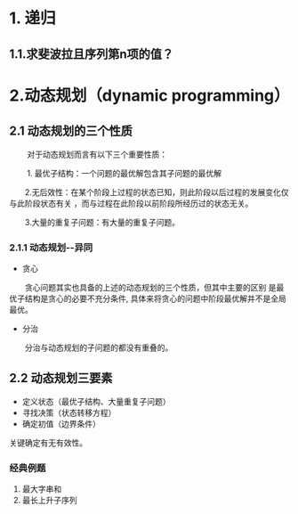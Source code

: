 # 1. 递归
 
## 1.1.求斐波拉且序列第n项的值？

# 2.动态规划（dynamic programming）
## 2.1 动态规划的三个性质
&emsp; &emsp;对于动态规划而言有以下三个重要性质：

&emsp; &emsp;1. 最优子结构：一个问题的最优解包含其子问题的最优解

&emsp;&emsp;2.无后效性：在某个阶段上过程的状态已知，则此阶段以后过程的发展变化仅与此阶段状态有关
，而与过程在此阶段以前阶段所经历过的状态无关。

&emsp;&emsp;3.大量的重复子问题：有大量的重复子问题。

### 2.1.1 动态规划--异同
* 贪心

&emsp;&emsp;贪心问题其实也具备的上述的动态规划的三个性质，但其中主要的区别
是最优子结构是贪心的必要不充分条件,
具体来将贪心的问题中阶段最优解并不是全局最优。

* 分治 

&emsp;&emsp;分治与动态规划的子问题的都没有重叠的。


## 2.2 动态规划三要素

* 定义状态（最优子结构、大量重复子问题）
* 寻找决策（状态转移方程）
* 确定初值（边界条件）

关键确定有无有效性。
### 经典例题
1. 最大字串和 
2. 最长上升子序列
